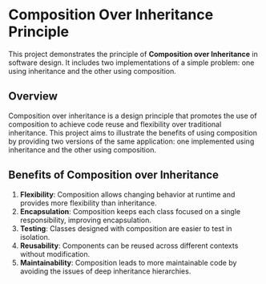# Composition Over Inheritance Principle

This project demonstrates the principle of __Composition over Inheritance__ in software design. It includes two implementations of a simple problem: one using inheritance and the other using composition.


## Overview

Composition over inheritance is a design principle that promotes the use of composition to achieve code reuse and flexibility over traditional inheritance. This project aims to illustrate the benefits of using composition by providing two versions of the same application: one implemented using inheritance and the other using composition.



## Benefits of Composition over Inheritance

1. **Flexibility**: Composition allows changing behavior at runtime and provides more flexibility than inheritance.
2. **Encapsulation**: Composition keeps each class focused on a single responsibility, improving encapsulation.
3. **Testing**: Classes designed with composition are easier to test in isolation.
4. **Reusability**: Components can be reused across different contexts without modification.
5. **Maintainability**: Composition leads to more maintainable code by avoiding the issues of deep inheritance hierarchies.
